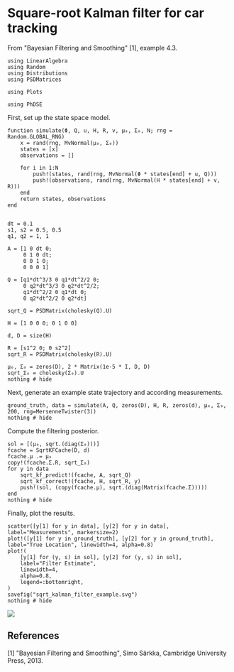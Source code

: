 # Square-root Kalman filter for car tracking

From "Bayesian Filtering and Smoothing" [1], example 4.3.

```@example 1
using LinearAlgebra
using Random
using Distributions
using PSDMatrices

using Plots

using PhDSE
```

First, set up the state space model.

```@example 1
function simulate(Φ, Q, u, H, R, v, μ₀, Σ₀, N; rng = Random.GLOBAL_RNG)
    x = rand(rng, MvNormal(μ₀, Σ₀))
    states = [x]
    observations = []

    for i in 1:N
        push!(states, rand(rng, MvNormal(Φ * states[end] + u, Q)))
        push!(observations, rand(rng, MvNormal(H * states[end] + v, R)))
    end
    return states, observations
end


dt = 0.1
s1, s2 = 0.5, 0.5
q1, q2 = 1, 1

A = [1 0 dt 0;
     0 1 0 dt;
     0 0 1 0;
     0 0 0 1]

Q = [q1*dt^3/3 0 q1*dt^2/2 0;
     0 q2*dt^3/3 0 q2*dt^2/2;
     q1*dt^2/2 0 q1*dt 0;
     0 q2*dt^2/2 0 q2*dt]

sqrt_Q = PSDMatrix(cholesky(Q).U)

H = [1 0 0 0; 0 1 0 0]

d, D = size(H)

R = [s1^2 0; 0 s2^2]
sqrt_R = PSDMatrix(cholesky(R).U)

μ₀, Σ₀ = zeros(D), 2 * Matrix(1e-5 * I, D, D)
sqrt_Σ₀ = cholesky(Σ₀).U
nothing # hide
```

Next, generate an example state trajectory and according measurements.

```@example 1
ground_truth, data = simulate(A, Q, zeros(D), H, R, zeros(d), μ₀, Σ₀, 200, rng=MersenneTwister(3))
nothing # hide
```

Compute the filtering posterior.

```@example 1
sol = [(μ₀, sqrt.(diag(Σ₀)))]
fcache = SqrtKFCache(D, d)
fcache.μ .= μ₀
copy!(fcache.Σ.R, sqrt_Σ₀)
for y in data
    sqrt_kf_predict!(fcache, A, sqrt_Q)
    sqrt_kf_correct!(fcache, H, sqrt_R, y)
    push!(sol, (copy(fcache.μ), sqrt.(diag(Matrix(fcache.Σ)))))
end
nothing # hide
```

Finally, plot the results.

```@example 1
scatter([y[1] for y in data], [y[2] for y in data], label="Measurements", markersize=2)
plot!([y[1] for y in ground_truth], [y[2] for y in ground_truth], label="True Location", linewidth=4, alpha=0.8)
plot!(
    [y[1] for (y, s) in sol], [y[2] for (y, s) in sol],
    label="Filter Estimate",
    linewidth=4,
    alpha=0.8,
    legend=:bottomright,
)
savefig("sqrt_kalman_filter_example.svg")
nothing # hide
```

![](sqrt_kalman_filter_example.svg)


## References
[1] "Bayesian Filtering and Smoothing", Simo Särkka, Cambridge University Press, 2013.